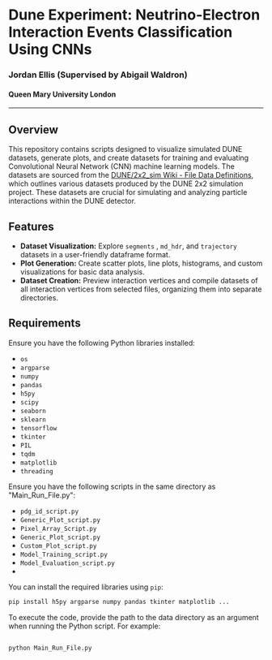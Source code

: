 # Dune Experiment: Neutrino-Electron Interaction Events Classification Using CNNs

### Jordan Ellis (Supervised by Abigail Waldron)
#### Queen Mary University London

---

## Overview

This repository contains scripts designed to visualize simulated DUNE datasets, generate plots, and create datasets for training and evaluating Convolutional Neural Network (CNN) machine learning models. The datasets are sourced from the [DUNE/2x2_sim Wiki - File Data Definitions](https://github.com/DUNE/2x2_sim/wiki/File-Data-Definitions), which outlines various datasets produced by the DUNE 2x2 simulation project. These datasets are crucial for simulating and analyzing particle interactions within the DUNE detector.

## Features

- **Dataset Visualization:** Explore `segments` , `md_hdr`, and `trajectory`  datasets in a user-friendly dataframe format.
- **Plot Generation:** Create scatter plots, line plots, histograms, and custom visualizations for basic data analysis.
- **Dataset Creation:** Preview interaction vertices and compile datasets of all interaction vertices from selected files, organizing them into separate directories.

## Requirements

Ensure you have the following Python libraries installed:

- `os`
- `argparse`
- `numpy`
- `pandas`
- `h5py`
- `scipy`
- `seaborn`
- `sklearn`
- `tensorflow`
- `tkinter`
- `PIL`
- `tqdm`
- `matplotlib`
- `threading`



Ensure you have the following scripts in the same directory as "Main_Run_File.py":

- `pdg_id_script.py`
- `Generic_Plot_script.py`
- `Pixel_Array_Script.py`
- `Generic_Plot_script.py`
- `Custom_Plot_script.py`
- `Model_Training_script.py`
- `Model_Evaluation_script.py`
- 

You can install the required libraries using `pip`:

```bash
pip install h5py argparse numpy pandas tkinter matplotlib ...

```

To execute the code, provide the path to the data directory as an argument when running the Python script. For example:

```

python Main_Run_File.py 
                         

```


